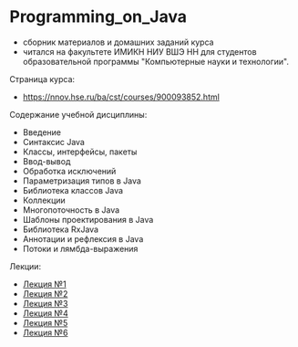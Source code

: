 # Programming_on_Java
* сборник материалов и домашних заданий курса
* читался на факультете ИМИКН НИУ ВШЭ НН для студентов образовательной программы "Компьютерные науки и технологии".

Страница курса:
* https://nnov.hse.ru/ba/cst/courses/900093852.html

Содержание учебной дисциплины:
* Введение
* Синтаксис Java
* Классы, интерфейсы, пакеты
* Ввод-вывод
* Обработка исключений
* Параметризация типов в Java
* Библиотека классов Java
* Коллекции
* Многопоточность в Java
* Шаблоны проектирования в Java
* Библиотека RxJava
* Аннотации и рефлексия в Java
* Потоки и лямбда-выражения

Лекции:
* [Лекция №1](/Lectures/Lecture%201.%20Intro.pptx)
* [Лекция №2](/Lectures/Lecture%202.%20Syntax.pptx)
* [Лекция №3](/Lectures/Lecture%203.%20Classes.pptx)
* [Лекция №4](/Lectures/Lecture%204.%20Exceptions.pptx)
* [Лекция №5](/Lectures/Lecture%205.%20Console%20IO.pptx)
* [Лекция №6](/Lectures/Lecture%206.%20Library.pptx)
